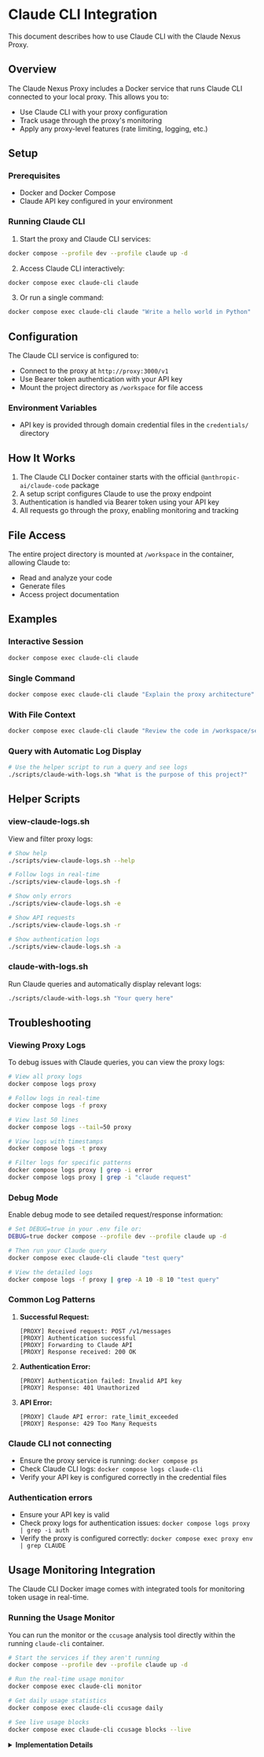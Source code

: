 # Claude CLI Integration

This document describes how to use Claude CLI with the Claude Nexus Proxy.

## Overview

The Claude Nexus Proxy includes a Docker service that runs Claude CLI connected to your local proxy. This allows you to:

- Use Claude CLI with your proxy configuration
- Track usage through the proxy's monitoring
- Apply any proxy-level features (rate limiting, logging, etc.)

## Setup

### Prerequisites

- Docker and Docker Compose
- Claude API key configured in your environment

### Running Claude CLI

1. Start the proxy and Claude CLI services:

```bash
docker compose --profile dev --profile claude up -d
```

2. Access Claude CLI interactively:

```bash
docker compose exec claude-cli claude
```

3. Or run a single command:

```bash
docker compose exec claude-cli claude "Write a hello world in Python"
```

## Configuration

The Claude CLI service is configured to:

- Connect to the proxy at `http://proxy:3000/v1`
- Use Bearer token authentication with your API key
- Mount the project directory as `/workspace` for file access

### Environment Variables

- API key is provided through domain credential files in the `credentials/` directory

## How It Works

1. The Claude CLI Docker container starts with the official `@anthropic-ai/claude-code` package
2. A setup script configures Claude to use the proxy endpoint
3. Authentication is handled via Bearer token using your API key
4. All requests go through the proxy, enabling monitoring and tracking

## File Access

The entire project directory is mounted at `/workspace` in the container, allowing Claude to:

- Read and analyze your code
- Generate files
- Access project documentation

## Examples

### Interactive Session

```bash
docker compose exec claude-cli claude
```

### Single Command

```bash
docker compose exec claude-cli claude "Explain the proxy architecture"
```

### With File Context

```bash
docker compose exec claude-cli claude "Review the code in /workspace/services/proxy/src/app.ts"
```

### Query with Automatic Log Display

```bash
# Use the helper script to run a query and see logs
./scripts/claude-with-logs.sh "What is the purpose of this project?"
```

## Helper Scripts

### view-claude-logs.sh

View and filter proxy logs:

```bash
# Show help
./scripts/view-claude-logs.sh --help

# Follow logs in real-time
./scripts/view-claude-logs.sh -f

# Show only errors
./scripts/view-claude-logs.sh -e

# Show API requests
./scripts/view-claude-logs.sh -r

# Show authentication logs
./scripts/view-claude-logs.sh -a
```

### claude-with-logs.sh

Run Claude queries and automatically display relevant logs:

```bash
./scripts/claude-with-logs.sh "Your query here"
```

## Troubleshooting

### Viewing Proxy Logs

To debug issues with Claude queries, you can view the proxy logs:

```bash
# View all proxy logs
docker compose logs proxy

# Follow logs in real-time
docker compose logs -f proxy

# View last 50 lines
docker compose logs --tail=50 proxy

# View logs with timestamps
docker compose logs -t proxy

# Filter logs for specific patterns
docker compose logs proxy | grep -i error
docker compose logs proxy | grep -i "claude request"
```

### Debug Mode

Enable debug mode to see detailed request/response information:

```bash
# Set DEBUG=true in your .env file or:
DEBUG=true docker compose --profile dev --profile claude up -d

# Then run your Claude query
docker compose exec claude-cli claude "test query"

# View the detailed logs
docker compose logs -f proxy | grep -A 10 -B 10 "test query"
```

### Common Log Patterns

1. **Successful Request:**

   ```
   [PROXY] Received request: POST /v1/messages
   [PROXY] Authentication successful
   [PROXY] Forwarding to Claude API
   [PROXY] Response received: 200 OK
   ```

2. **Authentication Error:**

   ```
   [PROXY] Authentication failed: Invalid API key
   [PROXY] Response: 401 Unauthorized
   ```

3. **API Error:**
   ```
   [PROXY] Claude API error: rate_limit_exceeded
   [PROXY] Response: 429 Too Many Requests
   ```

### Claude CLI not connecting

- Ensure the proxy service is running: `docker compose ps`
- Check Claude CLI logs: `docker compose logs claude-cli`
- Verify your API key is configured correctly in the credential files

### Authentication errors

- Ensure your API key is valid
- Check proxy logs for authentication issues: `docker compose logs proxy | grep -i auth`
- Verify the proxy is configured correctly: `docker compose exec proxy env | grep CLAUDE`

## Usage Monitoring Integration

The Claude CLI Docker image comes with integrated tools for monitoring token usage in real-time.

### Running the Usage Monitor

You can run the monitor or the `ccusage` analysis tool directly within the running `claude-cli` container.

```bash
# Start the services if they aren't running
docker compose --profile dev --profile claude up -d

# Run the real-time usage monitor
docker compose exec claude-cli monitor

# Get daily usage statistics
docker compose exec claude-cli ccusage daily

# See live usage blocks
docker compose exec claude-cli ccusage blocks --live
```

<details>
<summary><b>Implementation Details</b></summary>

- **Integrated Tools**: The Docker image includes the main `@anthropic-ai/claude-code` CLI, `ccusage` for usage analysis, and the Python-based `Claude Usage Monitor`.
- **Security**: The container runs as a non-root user (`claude`) on a minimal Alpine base image.
- **Data Persistence**: The `/home/claude/.claude` directory is mounted as a volume to persist configuration, credentials, and usage data across container restarts.
- **Configuration**: The monitor is configured via environment variables (`ANTHROPIC_BASE_URL`, `CLAUDE_HOME`) set within the Docker Compose service definition.

</details>

